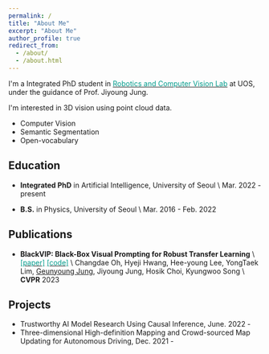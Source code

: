```yaml
---
permalink: /
title: "About Me"
excerpt: "About Me"
author_profile: true
redirect_from:
  - /about/
  - /about.html
---
```


I'm a Integrated PhD student in <u><a href="https://rcv.uos.ac.kr/" style="color: #009B8B; text-decoration:none">Robotics and Computer Vision Lab</a></u> at UOS, under the guidance of Prof. Jiyoung Jung.

I'm interested in 3D vision using point cloud data.
- Computer Vision
- Semantic Segmentation
- Open-vocabulary

<!-- ## News
Feb. 2023. One paper accepted to <a href="https://cvpr2023.thecvf.com/" style="color: #009B8B; text-decoration:none">**CVPR 2023**</a> -->

## Education
- **Integrated PhD** in Artificial Intelligence, University of Seoul \\
Mar. 2022 - present

- **B.S.** in Physics, University of Seoul \\
Mar. 2016 - Feb. 2022


<!-- ## Awards & Honors -->
<!-- - **Best Paper Award (President's prize)** \\
University of Seoul, 2023
- **Outstanding Presentation Award (Top-2), Data and AI-driven Chemicals Management Workshop** \\
University of Seoul, 2023
- **Student Travel Awards** \\
KDD, 2022 -->
<!-- - **Academic Excellence Scholarship (Top 5%)** \\
Dept. of Statistics, University of Seoul, 2021
- **Academic Excellence Scholarship (Top 5%)** \\
Dept. of Statistics, University of Seoul, 2020 -->


<!-- ## Work Experiences -->

## Publications
<!-- (<span style="color:darkred">*conference*</span>, <span style="color: #3700FF">*journal*</span>) -->

- **BlackVIP: Black-Box Visual Prompting for Robust Transfer Learning** \\
<u><a href="https://arxiv.org/abs/2303.14773" style="color: #009B8B; text-decoration: none;">[paper]</a></u> <u><a href="https://github.com/changdaeoh/BlackVIP" style="color: #009B8B; text-decoration: none;">[code]</a></u> \\
Changdae Oh, Hyeji Hwang, Hee-young Lee, YongTaek Lim, <u>Geunyoung Jung</u>, Jiyoung Jung, Hosik Choi, Kyungwoo Song \\
**CVPR** 2023
<!-- <span style="color:darkred">**CVPR**</span> 2023 -->

<!-- ## Publications (Domestic) -->

<!--   , <span style="color:red">_Spotlight Presentation_</span> (acceptance = 176 / 3391 = 5.1%)  -->

<!-- ## Domestic Conference Publication

## Workshop Publication
 -->

<!-- ## Preprints -->

<!-- ## Invited Talks -->

<!-- ## Academic Services
**Conference Reviewer**
- 
- **KDD** Student Volunteer, 2022 -->


## Projects
- Trustworthy AI Model Research Using Causal Inference, June. 2022 - 
- Three-dimensional High-definition Mapping and Crowd-sourced Map Updating for Autonomous Driving, Dec. 2021 -
